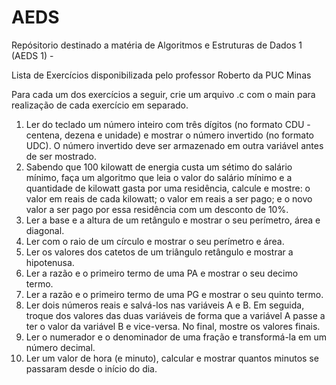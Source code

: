# AEDS

Repósitorio destinado a matéria de Algoritmos e Estruturas de Dados 1 (AEDS 1) - 


Lista de Exercícios disponibilizada pelo professor Roberto da PUC Minas


Para cada um dos exercícios a seguir, crie um arquivo .c com o main para realização de cada
exercício em separado. 


1. Ler do teclado um número inteiro com três dígitos (no formato CDU - centena, dezena e
unidade) e mostrar o número invertido (no formato UDC). O número invertido deve ser
armazenado em outra variável antes de ser mostrado.
2. Sabendo que 100 kilowatt de energia custa um sétimo do salário mínimo, faça um
algoritmo que leia o valor do salário mínimo e a quantidade de kilowatt gasta por uma
residência, calcule e mostre: o valor em reais de cada kilowatt; o valor em reais a ser pago;
e o novo valor a ser pago por essa residência com um desconto de 10%.
3. Ler a base e a altura de um retângulo e mostrar o seu perímetro, área e diagonal.
4. Ler com o raio de um círculo e mostrar o seu perímetro e área.
5. Ler os valores dos catetos de um triângulo retângulo e mostrar a hipotenusa.
6. Ler a razão e o primeiro termo de uma PA e mostrar o seu decimo termo.
7. Ler a razão e o primeiro termo de uma PG e mostrar o seu quinto termo.
8. Ler dois números reais e salvá-los nas variáveis A e B. Em seguida, troque dos valores das
duas variáveis de forma que a variável A passe a ter o valor da variável B e vice-versa. No
final, mostre os valores finais.
9. Ler o numerador e o denominador de uma fração e transformá-la em um número decimal.
10. Ler um valor de hora (e minuto), calcular e mostrar quantos minutos se passaram desde o
início do dia.
